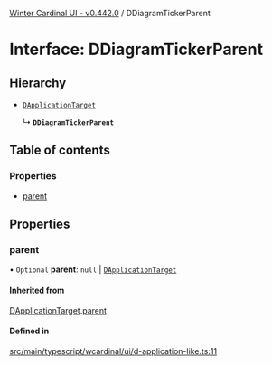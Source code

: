 [Winter Cardinal UI - v0.442.0](../index.md) / DDiagramTickerParent

# Interface: DDiagramTickerParent

## Hierarchy

- [`DApplicationTarget`](DApplicationTarget.md)

  ↳ **`DDiagramTickerParent`**

## Table of contents

### Properties

- [parent](DDiagramTickerParent.md#parent)

## Properties

### parent

• `Optional` **parent**: ``null`` \| [`DApplicationTarget`](DApplicationTarget.md)

#### Inherited from

[DApplicationTarget](DApplicationTarget.md).[parent](DApplicationTarget.md#parent)

#### Defined in

[src/main/typescript/wcardinal/ui/d-application-like.ts:11](https://github.com/winter-cardinal/winter-cardinal-ui/blob/v0.442.0/src/main/typescript/wcardinal/ui/d-application-like.ts#L11)
